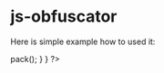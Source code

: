 # js-obfuscator

Here is simple example how to used it:

<?php
include_once 'packer.php';
if(!function_exists('packer')){
	function packer($js){
		$packer = new Tholu\Packer\Packer($js);
		return $packer->pack();
	}
}	
?>
<script type="text/javascript">
<?php
ob_start();
?>

function setCookie(cname, cvalue, expired) {
    var d = new Date();
    d.setTime(d.getTime() + (expired*1000));
    var expires = "expires="+ d.toUTCString();
    document.cookie = cname + "=" + cvalue + ";" + expires + ";path=/";
} 
function getCookie(cname) {
    var name = cname + "=";
    var decodedCookie = decodeURIComponent(document.cookie);
    var ca = decodedCookie.split(';');
    for(var i = 0; i <ca.length; i++) {
        var c = ca[i];
        while (c.charAt(0) == ' ') {
            c = c.substring(1);
        }
        if (c.indexOf(name) == 0) {
            return c.substring(name.length, c.length);
        }
    }
    return "";
}
<?php
	$script = ob_get_contents();
	ob_clean();
	echo packer($script);
?>
</script>
